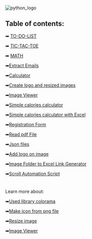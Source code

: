 


![python_logo](https://logos-world.net/wp-content/uploads/2021/10/Python-Logo.png)

## Table of contents:

➡ [TO-DO-LIST](https://github.com/GeorgiDN/python-mini-projects/tree/main/TO_DO_LIST)

➡ [TIC-TAC-TOE](https://github.com/GeorgiDN/python-mini-projects/tree/main/TIC_TAC_TOE)

➡ [MATH](https://github.com/GeorgiDN/python-mini-projects/tree/main/MATH)

➡[Extract Emails](https://github.com/GeorgiDN/python-commons/tree/main/extract_emails)

➡[Calculator](https://github.com/GeorgiDN/python-mini-projects/tree/main/Calculator)

➡[Create logo and resized images](https://github.com/GeorgiDN/python-commons/tree/main/create_logo_and_resized_images)

➡[Image Viewer](https://github.com/GeorgiDN/python-commons/tree/main/image_viewer)


➡[Simple calories calculator](https://github.com/GeorgiDN/python-commons/tree/main/simple_calories_calculator)

➡[Simple calories calculator with Excel](https://github.com/GeorgiDN/python-commons/tree/main/simple_calories_calculator_with_excel)

➡[Registration Form](https://github.com/GeorgiDN/python-commons/tree/main/registration_form)

➡[Read pdf File](https://github.com/GeorgiDN/python-commons/tree/main/pdf_files_read)

➡[Json files](https://github.com/GeorgiDN/python-commons/tree/main/Json_files)

➡[Add logo on image](https://github.com/GeorgiDN/python-commons/tree/main/add_logo_on_image)

➡[Image Folder to Excel Link Generator](https://github.com/GeorgiDN/python-commons/tree/main/add_file_name_and_link_to_image_in_excel)

➡[Scroll Automation Script](https://github.com/GeorgiDN/python-commons/tree/main/scroll%20set)



 #
 Learn more about:
 
➡[Used library colorama](https://pypi.org/project/colorama/)

➡[Make icon from png file](https://www.geeksforgeeks.org/convert-png-to-ico-with-pillow-in-python/)

➡[Resize image](https://imagekit.io/blog/image-resizing-in-python/)

➡[Image Viewer](https://www.geeksforgeeks.org/image-viewer-app-in-python-using-tkinter/)


